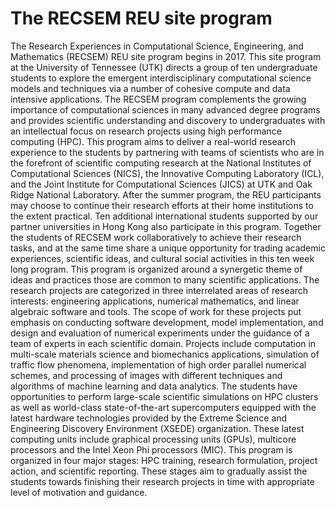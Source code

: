# The RECSEM REU site program
The Research Experiences in Computational Science, Engineering, and Mathematics (RECSEM) REU site program begins in 2017. This site program at the University of Tennessee (UTK) directs a group of ten undergraduate students to explore the emergent interdisciplinary computational science models and techniques via a number of cohesive compute and data intensive applications. The RECSEM program complements the growing importance of computational sciences in many advanced degree programs and provides scientific understanding and discovery to undergraduates with an intellectual focus on research projects using high performance computing (HPC). This program aims to deliver a real-world research experience to the students by partnering with teams of scientists who are in the forefront of scientific computing research at the National Institutes of Computational Sciences (NICS), the Innovative Computing Laboratory (ICL), and the Joint Institute for Computational Sciences (JICS) at UTK and Oak Ridge National Laboratory. After the summer program, the REU participants may choose to continue their research efforts at their home institutions to the extent practical. Ten additional international students supported by our partner universities in Hong Kong also participate in this program. Together the students of RECSEM work collaboratively to achieve their research tasks, and at the same time share a unique opportunity for trading academic experiences, scientific ideas, and cultural social activities in this ten week long program.
This program is organized around a synergetic theme of ideas and practices those are common to many scientific applications. The research projects are categorized in three interrelated areas of research interests: engineering applications, numerical mathematics, and linear algebraic software and tools. The scope of work for these projects put emphasis on conducting software development, model implementation, and design and evaluation of numerical experiments under the guidance of a team of experts in each scientific domain. Projects include computation in multi-scale materials science and biomechanics applications, simulation of traffic flow phenomena, implementation of high order parallel numerical schemes, and processing of images with different techniques and algorithms of machine learning and data analytics. The students have opportunities to perform large-scale scientific simulations on HPC clusters as well as world-class state-of-the-art supercomputers equipped with the latest hardware technologies provided by the Extreme Science and Engineering Discovery Environment (XSEDE) organization. These latest computing units include graphical processing units (GPUs), multicore processors and the Intel Xeon Phi processors (MIC). This program is organized in four major stages: HPC training, research formulation, project action, and scientific reporting. These stages aim to gradually assist the students towards finishing their research projects in time with appropriate level of motivation and guidance.

